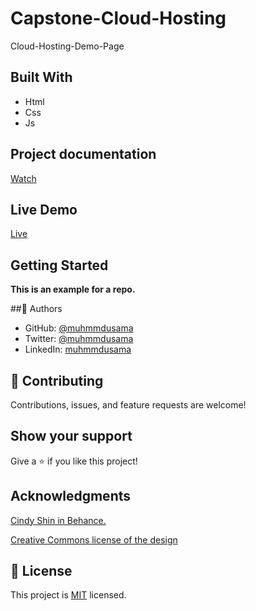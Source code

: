 # Capstone-Cloud-Hosting

Cloud-Hosting-Demo-Page

## Built With

- Html
- Css
- Js

## Project documentation

[Watch](https://drive.google.com/file/d/1mB7v6urJiINyeMtVoxA-Vkn0wLf1hMmi/view?usp=sharing)

## Live Demo

[Live](https://muhmmdusama.github.io/Capstone-Cloud-Hosting/#)

## Getting Started

**This is an example for a repo.**

##👤 Authors

- GitHub: [@muhmmdusama](https://github.com/muhmmdusama)
- Twitter: [@muhmmdusama](https://twitter.com/muhmmdusama)
- LinkedIn: [muhmmdusama](https://linkedin.com/in/muhmmdusama)

## 🤝 Contributing

Contributions, issues, and feature requests are welcome!

## Show your support

Give a ⭐️ if you like this project!

## Acknowledgments

[Cindy Shin in Behance.](https://www.behance.net/adagio07)

[Creative Commons license of the design](https://creativecommons.org/licenses/by-nc/4.0/)


## 📝 License

This project is [MIT](./MIT.md) licensed.
